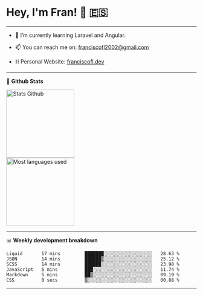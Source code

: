 # Hey, I'm Fran! 👋 :es:

-------

- 🌱 I’m currently learning Laravel and Angular.

- 📫 You can reach me on: franciscofl2002@gmail.com

- ⛓  Personal Website: [franciscofl.dev](https://www.franciscofl.dev/)

-------

📝 **Github Stats**


<div align="left">
  <img height="180em" src="https://github-readme-stats.vercel.app/api?username=franciscofl12&count_private=true&show_icons=true&theme=dracula&bg_color=-45deg,282A36,3D3344" alt="Stats Github"/>
  <br>
  <img height="180em" src="https://github-readme-stats.vercel.app/api/top-langs/?username=franciscofl12&count_private&theme=dracula&bg_color=-45deg,282A36,3D3344&layout=compact&langs_count=6" alt="Most languages used"/>
</div>

-------

📊 **Weekly development breakdown**


<!--START_SECTION:waka-->

```text
Liquid       17 mins         ███████░░░░░░░░░░░░░░░░░░   28.63 %
JSON         14 mins         ██████▒░░░░░░░░░░░░░░░░░░   25.12 %
SCSS         14 mins         ██████░░░░░░░░░░░░░░░░░░░   23.98 %
JavaScript   6 mins          ███░░░░░░░░░░░░░░░░░░░░░░   11.74 %
Markdown     5 mins          ██▒░░░░░░░░░░░░░░░░░░░░░░   09.19 %
CSS          0 secs          ▒░░░░░░░░░░░░░░░░░░░░░░░░   00.88 %
```

<!--END_SECTION:waka-->

-------

